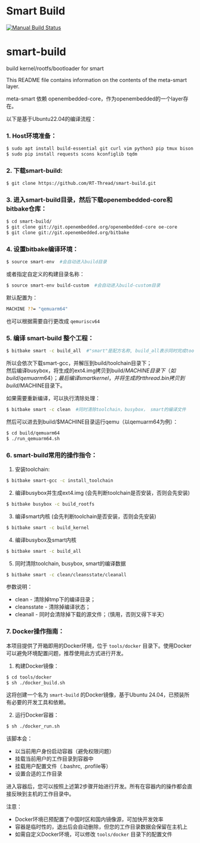 # Smart Build

[![Manual Build Status](https://github.com/RT-Thread/smart-build/actions/workflows/manual-build.yml/badge.svg)](https://github.com/RT-Thread/smart-build/actions/workflows/manual-build.yml)

# smart-build
build kernel/rootfs/bootloader for smart

This README file contains information on the contents of the meta-smart layer.

meta-smart 依赖 openembedded-core，作为openembedded的一个layer存在。

以下是基于Ubuntu22.04的编译流程：

### 1. Host环境准备：
```bash
$ sudo apt install build-essential git curl vim python3 pip tmux bison flex file texinfo chrpath cpio diffstat gawk lz4 wget zstd qemu-system-arm
$ sudo pip install requests scons kconfiglib tqdm
```

### 2. 下载smart-build:
```bash
$ git clone https://github.com/RT-Thread/smart-build.git
```

### 3. 进入smart-build目录，然后下载openembedded-core和bitbake仓库：

```bash
$ cd smart-build/
$ git clone git://git.openembedded.org/openembedded-core oe-core
$ git clone git://git.openembedded.org/bitbake
```

### 4. 设置bitbake编译环境：
```bash
$ source smart-env  #会自动进入build目录
```
或者指定自定义的构建目录名称：
```bash
$ source smart-env build-custom  #会自动进入build-custom目录
```

默认配置为：
```bash
MACHINE ??= "qemuarm64"
```

也可以根据需要自行更改成 `qemuriscv64`

### 5. 编译 smart-build 整个工程：

```bash
$ bitbake smart -c build_all  #"smart"是配方名称, build_all表示同时完成toolchain安装、busybox编译及生成ext4.img，以及smart的kernel的编译。
```

所以会依次下载smart-gcc，并解压到build/toolchain目录下；  
然后编译busybox，将生成的ext4.img拷贝到build/$MACHINE目录下（如build/qemuarm64）；  
最后编译smart kernel，并将生成的rtthread.bin拷贝到build/$MACHINE目录下。

如果需要重新编译，可以执行清除处理：

```bash
$ bitbake smart -c clean  #同时清除toolchain，busybox， smart的编译文件
```

然后可以进去到build/$MACHINE目录运行qemu（以qemuarm64为例）：
```bash
$ cd build/qemuarm64
$ ./run_qemuarm64.sh
```
### 6. smart-build常用的操作指令：

1. 安装toolchain:
```bash
$ bitbake smart-gcc -c install_toolchain
```

2. 编译busybox并生成ext4.img (会先判断toolchain是否安装，否则会先安装)
```bash
$ bitbake busybox -c build_rootfs
```

3. 编译smart内核  (会先判断toolchain是否安装，否则会先安装)
```bash
$ bitbake smart -c build_kernel 
```

4. 编译busybox及smart内核
```bash
$ bitbake smart -c build_all
```

5. 同时清除toolchain, busybox, smart的编译数据
```bash
$ bitbake smart -c clean/cleansstate/cleanall
```

参数说明：
  * clean - 清除掉tmp下的编译目录；
  * cleansstate - 清除掉编译状态；
  * cleanall - 同时会清除掉下载的源文件；（慎用，否则又得下半天）

### 7. Docker操作指南：
本项目提供了开箱即用的Docker环境，位于 `tools/docker` 目录下。使用Docker可以避免环境配置问题，推荐使用此方式进行开发。

1. 构建Docker镜像：
```bash
$ cd tools/docker
$ sh ./docker_build.sh
```
这将创建一个名为 `smart-build` 的Docker镜像，基于Ubuntu 24.04，已预装所有必要的开发工具和依赖。

2. 运行Docker容器：
```bash
$ sh ./docker_run.sh
```

该脚本会：
- 以当前用户身份启动容器（避免权限问题）
- 挂载当前用户的工作目录到容器中
- 挂载用户配置文件（.bashrc, .profile等）
- 设置合适的工作目录

进入容器后，您可以按照上述第2步骤开始进行开发。所有在容器内的操作都会直接反映到主机的工作目录中。

注意：
- Docker环境已预配置了中国时区和国内镜像源，可加快开发效率
- 容器是临时性的，退出后会自动删除，但您的工作目录数据会保留在主机上
- 如需自定义Docker环境，可以修改 `tools/docker` 目录下的配置文件
